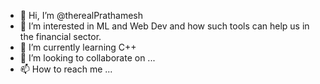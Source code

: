 - 👋 Hi, I’m @therealPrathamesh
- 👀 I’m interested in ML and Web Dev and how such tools can help us in the financial sector.
- 🌱 I’m currently learning C++
- 💞️ I’m looking to collaborate on ...
- 📫 How to reach me ...

<!---
therealPrathamesh/therealPrathamesh is a ✨ special ✨ repository because its `README.md` (this file) appears on your GitHub profile.
You can click the Preview link to take a look at your changes.
--->
